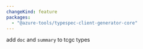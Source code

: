 ```yaml
---
changeKind: feature
packages:
  - "@azure-tools/typespec-client-generator-core"
---
```


add `doc` and `summary` to tcgc types